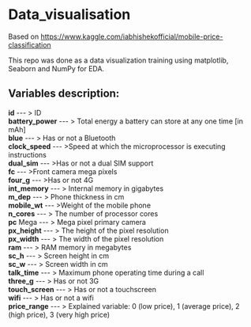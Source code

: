 # Data_visualisation
Based on https://www.kaggle.com/iabhishekofficial/mobile-price-classification 

This repo was done as a data visualization training using matplotlib, Seaborn and NumPy for EDA. 
## Variables description: ##
<b>id</b> --- > ID<br/>
<b>battery_power</b> --- > Total energy a battery can store at any one time [in mAh]<br/>
<b>blue</b> --- > Has or not a Bluetooth <br/>
<b>clock_speed</b> --- >Speed at which the microprocessor is executing instructions<br/>
<b>dual_sim</b> --- >Has or not a dual SIM support <br/>
<b>fc</b> --- >Front camera mega pixels<br/>
<b>four_g</b> --- >Has or not 4G <br/>
<b>int_memory</b> --- > Internal memory in gigabytes<br/>
<b>m_dep</b> --- > Phone thickness in cm<br/>
<b>mobile_wt</b> --- >Weight of the mobile phone<br/>
<b>n_cores</b> --- > The number of processor cores<br/>
<b>pc</b> Mega --- > Mega pixel primary camera<br/>
<b>px_height</b> --- > The height of the pixel resolution<br/>
<b>px_width</b> --- > The width of the pixel resolution<br/>
<b>ram</b> --- > RAM memory in megabytes<br/>
<b>sc_h</b> --- > Screen height in cm<br/>
<b>sc_w</b> --- > Screen width in cm<br/>
<b>talk_time</b> --- > Maximum phone operating time during a call<br/>
<b>three_g</b> --- > Has or not 3G <br/>
<b>touch_screen</b> --- > Has or not a touchscreen<br/>
<b>wifi</b> --- > Has or not a wifi <br/>
<b>price_range</b> --- > Explained variable: 0 (low price), 1 (average price), 2 (high price), 3 (very high price)<br/>
